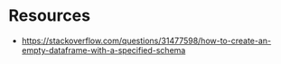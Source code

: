 # Resources

- https://stackoverflow.com/questions/31477598/how-to-create-an-empty-dataframe-with-a-specified-schema

